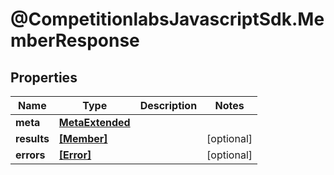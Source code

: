 # @CompetitionlabsJavascriptSdk.MemberResponse

## Properties

Name | Type | Description | Notes
------------ | ------------- | ------------- | -------------
**meta** | [**MetaExtended**](MetaExtended.md) |  | 
**results** | [**[Member]**](Member.md) |  | [optional] 
**errors** | [**[Error]**](Error.md) |  | [optional] 


